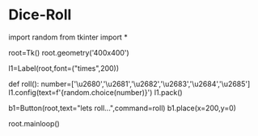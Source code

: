 # Dice-Roll
import random
from tkinter import *

root=Tk()
root.geometry('400x400')

l1=Label(root,font=("times",200))


def roll():
 number=['\u2680','\u2681','\u2682','\u2683','\u2684','\u2685']
 l1.config(text=f'{random.choice(number)}')
 l1.pack()

b1=Button(root,text="lets roll...",command=roll)
b1.place(x=200,y=0)


root.mainloop()   
